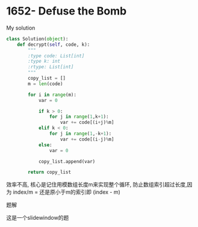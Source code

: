 # 1652- Defuse the Bomb

My solution

```python
class Solution(object):
    def decrypt(self, code, k):
        """
        :type code: List[int]
        :type k: int
        :rtype: List[int]
        """
        copy_list = []
        m = len(code)

        for i in range(m):
            var = 0

            if k > 0:
                for j in range(1,k+1):
                    var += code[(i+j)%m]
            elif k < 0:
                for j in range(1,-k+1):
                    var += code[(i-j)%m]
            else:
                var = 0

            copy_list.append(var)

        return copy_list
```

效率不高, 核心是记住用模数组长度m来实现整个循环, 防止数组索引超过长度,因为 index/m = 还是原小于m的索引即 (index - m)

题解

这是一个slidewindow的题